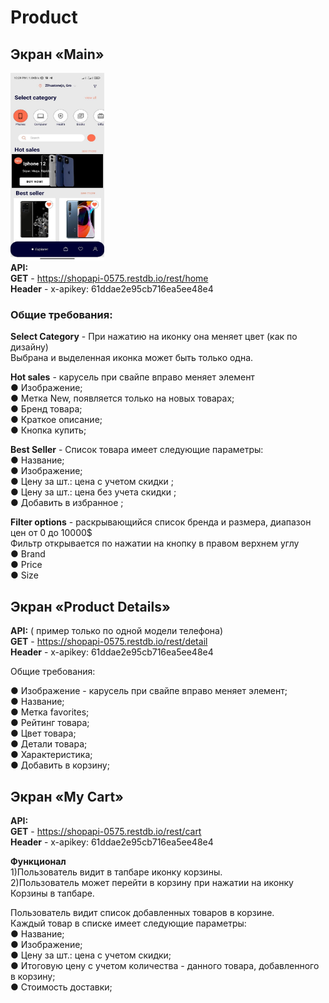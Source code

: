 # Product


## Экран «Main»
<img src="https://github.com/SOUTaccount/Products/blob/master/main_screen.jpg" width="150" height="300"><br/>
**API:**<br/>
**GET** - https://shopapi-0575.restdb.io/rest/home<br/>
**Header** - x-apikey: 61ddae2e95cb716ea5ee48e4

### Общие требования:

**Select Category** - При нажатию на иконку она меняет цвет (как по дизайну)<br/>
Выбрана и выделенная иконка может быть только одна.

**Hot sales** - карусель при свайпе вправо меняет элемент<br/>
● Изображение;<br/>
● Метка New, появляется только на новых товарах;<br/>
● Бренд товара;<br/>
● Краткое описание;<br/>
● Кнопка купить;

**Best Seller** - Список товара имеет следующие параметры:<br/>
● Название;<br/>
● Изображение;<br/>
● Цену за шт.: цена с учетом скидки ;<br/>
● Цену за шт.: цена без учета скидки ;<br/>
● Добавить в избранное ;

**Filter options** - раскрывающийся список бренда и размера, диапазон цен от 0 до 10000$<br/>
Фильтр открывается по нажатии на кнопку в правом верхнем углу<br/>
● Brand<br/>
● Price<br/>
● Size


## Экран  «Product Details»
**API:** ( пример только по одной модели телефона)<br/>
**GET** - https://shopapi-0575.restdb.io/rest/detail<br/>
**Header** - x-apikey: 61ddae2e95cb716ea5ee48e4

Общие требования:

● Изображение - карусель при свайпе вправо меняет элемент;<br/>
● Название;<br/>
● Метка favorites;<br/>
● Рейтинг товара;<br/>
● Цвет товара;<br/>
● Детали товара;<br/>
● Характеристика;<br/>
● Добавить в корзину;


## Экран «My Cart»
**API:**<br/>
**GET** - https://shopapi-0575.restdb.io/rest/cart<br/>
**Header** - x-apikey: 61ddae2e95cb716ea5ee48e4

**Функционал**<br/>
1)Пользователь видит в тапбаре иконку корзины.<br/>
2)Пользователь может перейти в корзину при нажатии на иконку Корзины в тапбаре.


Пользователь видит список добавленных товаров в корзине.<br/>
Каждый товар в списке имеет следующие параметры:<br/>
●  	Название;<br/>
●  	Изображение;<br/>
●  	Цену за шт.: цена с учетом скидки;<br/>
●  	Итоговую цену с учетом количества - данного товара, добавленного в корзину;<br/>
●   Стоимость доставки;